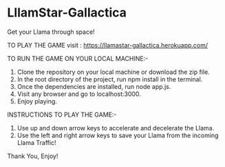 # LllamStar-Gallactica
Get your Llama through space!

TO PLAY THE GAME
visit : https://llamastar-gallactica.herokuapp.com/

TO RUN THE GAME ON YOUR LOCAL MACHINE:-
1. Clone the repository on your local machine or download the zip file. 
2. In the root directory of the project, run npm install in the terminal. 
3. Once the dependencies are installed, run node app.js.
4. Visit any browser and go to localhost:3000. 
5. Enjoy playing. 

INSTRUCTIONS TO PLAY THE GAME:-
1. Use up and down arrow keys to accelerate and decelerate the Llama. 
2. Use the left and right arrow keys to save your Llama from the incoming Llama Traffic!

Thank You, Enjoy!
